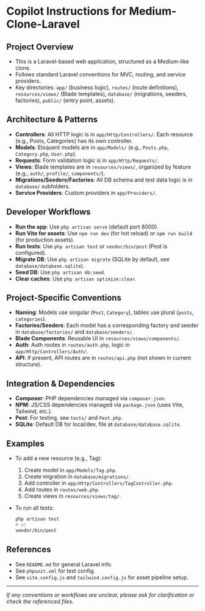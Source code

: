 # Copilot Instructions for Medium-Clone-Laravel

## Project Overview

-   This is a Laravel-based web application, structured as a Medium-like clone.
-   Follows standard Laravel conventions for MVC, routing, and service providers.
-   Key directories: `app/` (business logic), `routes/` (route definitions), `resources/views/` (Blade templates), `database/` (migrations, seeders, factories), `public/` (entry point, assets).

## Architecture & Patterns

-   **Controllers**: All HTTP logic is in `app/Http/Controllers/`. Each resource (e.g., Posts, Categories) has its own controller.
-   **Models**: Eloquent models are in `app/Models/` (e.g., `Posts.php`, `Category.php`, `User.php`).
-   **Requests**: Form validation logic is in `app/Http/Requests/`.
-   **Views**: Blade templates are in `resources/views/`, organized by feature (e.g., `auth/`, `profile/`, `components/`).
-   **Migrations/Seeders/Factories**: All DB schema and test data logic is in `database/` subfolders.
-   **Service Providers**: Custom providers in `app/Providers/`.

## Developer Workflows

-   **Run the app**: Use `php artisan serve` (default port 8000).
-   **Run Vite for assets**: Use `npm run dev` (for hot reload) or `npm run build` (for production assets).
-   **Run tests**: Use `php artisan test` or `vendor/bin/pest` (Pest is configured).
-   **Migrate DB**: Use `php artisan migrate` (SQLite by default, see `database/database.sqlite`).
-   **Seed DB**: Use `php artisan db:seed`.
-   **Clear caches**: Use `php artisan optimize:clear`.

## Project-Specific Conventions

-   **Naming**: Models use singular (`Post`, `Category`), tables use plural (`posts`, `categories`).
-   **Factories/Seeders**: Each model has a corresponding factory and seeder in `database/factories/` and `database/seeders/`.
-   **Blade Components**: Reusable UI in `resources/views/components/`.
-   **Auth**: Auth routes in `routes/auth.php`, logic in `app/Http/Controllers/Auth/`.
-   **API**: If present, API routes are in `routes/api.php` (not shown in current structure).

## Integration & Dependencies

-   **Composer**: PHP dependencies managed via `composer.json`.
-   **NPM**: JS/CSS dependencies managed via `package.json` (uses Vite, Tailwind, etc.).
-   **Pest**: For testing, see `tests/` and `Pest.php`.
-   **SQLite**: Default DB for local/dev, file at `database/database.sqlite`.

## Examples

-   To add a new resource (e.g., Tag):

    1. Create model in `app/Models/Tag.php`.
    2. Create migration in `database/migrations/`.
    3. Add controller in `app/Http/Controllers/TagController.php`.
    4. Add routes in `routes/web.php`.
    5. Create views in `resources/views/tag/`.

-   To run all tests:
    ```sh
    php artisan test
    # or
    vendor/bin/pest
    ```

## References

-   See `README.md` for general Laravel info.
-   See `phpunit.xml` for test config.
-   See `vite.config.js` and `tailwind.config.js` for asset pipeline setup.

---

_If any conventions or workflows are unclear, please ask for clarification or check the referenced files._
